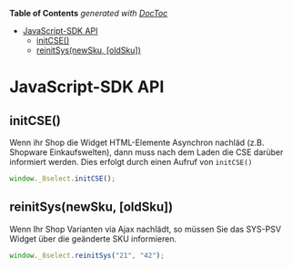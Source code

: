 <!-- START doctoc generated TOC please keep comment here to allow auto update -->
<!-- DON'T EDIT THIS SECTION, INSTEAD RE-RUN doctoc TO UPDATE -->
**Table of Contents**  *generated with [DocToc](https://github.com/thlorenz/doctoc)*

- [JavaScript-SDK API](#javascript-sdk-api)
  - [initCSE()](#initcse)
  - [reinitSys(newSku, [oldSku])](#reinitsysnewsku-oldsku)

<!-- END doctoc generated TOC please keep comment here to allow auto update -->

# JavaScript-SDK API

## initCSE()

Wenn ihr Shop die Widget HTML-Elemente Asynchron nachläd (z.B. Shopware Einkaufswelten), dann muss nach dem Laden die CSE darüber informiert werden. Dies erfolgt durch einen Aufruf von `initCSE()`

```javascript
window._8select.initCSE();
```

## reinitSys(newSku, [oldSku])

Wenn Ihr Shop Varianten via Ajax nachlädt, so müssen Sie das SYS-PSV Widget über die geänderte SKU informieren.

```javascript
window._8select.reinitSys("21", "42");
```
